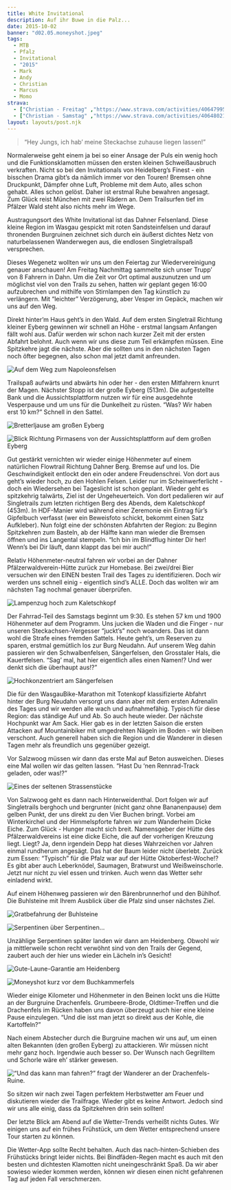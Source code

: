 ```yaml
---
title: White Invitational
description: Auf ihr Buwe in die Palz... 
date: 2015-10-02
banner: "d02.05.moneyshot.jpeg"
tags:
  - MTB
  - Pfalz
  - Invitational
  - "2015"
  - Mark
  - Andy
  - Christian
  - Marcus
  - Momo
strava: 
  - ["Christian - Freitag" ,"https://www.strava.com/activities/406479953"]
  - ["Christian - Samstag" ,"https://www.strava.com/activities/406480217"] 
layout: layouts/post.njk
---
```


> “Hey Jungs, ich hab’ meine Steckachse zuhause liegen lassen!” 

Normalerweise geht einem ja bei so einer Ansage der Puls ein wenig hoch und die Funktionsklamotten müssen den ersten kleinen Schweißausbruch verkraften. 
Nicht so bei den Invitationals von Heidelberg’s Finest - ein bisschen Drama gibt’s da nämlich immer vor den Touren! Bremsen ohne Druckpunkt, Dämpfer ohne Luft, Probleme mit dem Auto, alles schon gehabt. Alles schon gelöst. Daher ist erstmal Ruhe bewahren angesagt.
Zum Glück reist München mit zwei Rädern an. Dem Trailsurfen tief im Pfälzer Wald steht also nichts mehr im Wege.

Austragungsort des White Invitational ist das Dahner Felsenland. Diese kleine Region im Wasgau gespickt mit roten Sandsteinfelsen und darauf thronenden Burgruinen zeichnet sich durch ein äußerst dichtes Netz von naturbelassenen Wanderwegen aus, die endlosen Singletrailspaß versprechen.

Dieses Wegenetz wollten wir uns um den Feiertag zur Wiedervereinigung genauer anschauen! Am Freitag Nachmittag sammelte sich unser Trupp’ von 8 Fahrern in Dahn. Um die Zeit vor Ort optimal auszunutzen und um möglichst viel von den Trails zu sehen, hatten wir geplant gegen 16:00 aufzubrechen und mithilfe von Stirnlampen den Tag künstlich zu verlängern. Mit “leichter” Verzögerung, aber Vesper im Gepäck, machen wir uns auf den Weg.

Direkt hinter’m Haus geht’s in den Wald. Auf dem ersten Singletrail Richtung kleiner Eyberg gewinnen wir schnell an Höhe - erstmal langsam Anfangen fällt wohl aus. Dafür werden wir schon nach kurzer Zeit mit der ersten Abfahrt belohnt. Auch wenn wir uns diese zum Teil erkämpfen müssen. Eine Spitzkehre jagt die nächste. Aber die sollten uns in den nächsten Tagen noch öfter begegnen, also schon mal jetzt damit anfreunden.

![Auf dem Weg zum Napoleonsfelsen](media/d01.01.hinweg.jpeg "Auf dem Weg zum Napoleonsfelsen")

Trailspaß aufwärts und abwärts hin oder her - den ersten Mitfahrern knurrt der Magen. Nächster Stopp ist der große Eyberg (513m). Die aufgestellte Bank und die Aussichtsplattform nutzen wir für eine ausgedehnte Vesperpause und um uns für die Dunkelheit zu rüsten. “Was? Wir haben erst 10 km?” Schnell in den Sattel.

![Bretterljause am großen Eyberg](media/d01.02.essen.jpeg "Bretterljause am großen Eyberg")

![Blick Richtung Pirmasens von der Aussichtsplattform auf dem großen Eyberg](media/d01.03.ausblick.jpeg "Blick Richtung Pirmasens von der Aussichtsplattform auf dem großen Eyberg")

Gut gestärkt vernichten wir wieder einige Höhenmeter auf einem natürlichen Flowtrail Richtung Dahner Berg. Bremse auf und los. Die Geschwindigkeit entlockt den ein oder andere Freudenschrei. Von dort aus geht’s wieder hoch, zu den Hohlen Felsen. Leider nur im Scheinwerferlicht - doch ein Wiedersehen bei Tageslicht ist schon geplant. Wieder geht es spitzkehrig talwärts, Ziel ist der Ungeheuerteich. Von dort pedalieren wir auf Singletrails zum letzten richtigen Berg des Abends, dem Kaletschkopf (453m). In HDF-Manier wird während einer Zeremonie ein Eintrag für’s Gipfelbuch verfasst (wer ein Beweisfoto schickt, bekommt einen Satz Aufkleber). Nun folgt eine der schönsten Abfahrten der Region: zu Beginn Spitzkehren zum Basteln, ab der Hälfte kann man wieder die Bremsen öffnen und ins Langental stempeln. “Ich bin im Blindflug hinter Dir her! Wenn’s bei Dir läuft, dann klappt das bei mir auch!”

Relativ Höhenmeter-neutral fahren wir vorbei an der Dahner Pfälzerwaldverein-Hütte zurück zur Homebase. Bei zwei/drei Bier versuchen wir den EINEN besten Trail des Tages zu identifizieren. Doch wir werden uns schnell einig - eigentlich sind’s ALLE. Doch das wollten wir am nächsten Tag nochmal genauer überprüfen. 

![Lampenzug hoch zum Kaletschkopf](media/d01.00.route.jpeg "Lampenzug hoch zum Kaletschkopf")

Der Fahrrad-Teil des Samstags beginnt um 9:30. Es stehen 57 km und 1900 Höhenmeter auf dem Programm. Uns jucken die Waden und die Finger - nur unseren Steckachsen-Vergesser “juckt’s” noch woanders. Das ist dann wohl die Strafe eines fremden Sattels. Heute geht’s, um Reserven zu sparen, erstmal gemütlich los zur Burg Neudahn. Auf unserem Weg dahin passieren wir den Schwalbenfelsen, Sängerfelsen, den Grosstaler Hals, die Kauertfelsen. “Sag’ mal, hat hier eigentlich alles einen Namen!? Und wer denkt sich die überhaupt aus!?”

![Hochkonzentriert am Sängerfelsen](media/d02.01.steine.jpeg "Hochkonzentriert am Sängerfelsen")

Die für den WasgauBike-Marathon mit Totenkopf klassifizierte Abfahrt hinter der Burg Neudahn versorgt uns dann aber mit dem ersten Adrenalin des Tages und wir werden alle wach und aufnahmefähig. Typisch für diese Region: das ständige Auf und Ab. So auch heute wieder. Der nächste Hochpunkt war Am Sack. Hier gab es in der letzten Saison die ersten Attacken auf Mountainbiker mit umgedrehten Nägeln im Boden - wir bleiben verschont. Auch generell haben sich die Region und die Wanderer in diesen Tagen mehr als freundlich uns gegenüber gezeigt.

Vor Salzwoog müssen wir dann das erste Mal auf Beton ausweichen. Dieses eine Mal wollen wir das gelten lassen. “Hast Du ‘nen Rennrad-Track geladen, oder was!?”

![Eines der seltenen Strassenstücke](media/d02.02.straße.jpeg "Eines der seltenen Strassenstücke")

Von Salzwoog geht es dann nach Hinterweidenthal. Dort folgen wir auf Singletrails berghoch und bergrunter (nicht ganz ohne Bananenpause) dem gelben Punkt, der uns direkt zu den Vier Buchen bringt. Vorbei am Winterkirchel und der Himmelspforte fahren wir zum Wanderheim Dicke Eiche. Zum Glück - Hunger macht sich breit. Namensgeber der Hütte des Pfälzerwaldvereins ist eine dicke Eiche, die auf der vorherigen Kreuzung liegt. Liegt? Ja, denn irgendein Depp hat dieses Wahrzeichen vor Jahren einmal rundherum angesägt. Das hat der Baum leider nicht überlebt.
Zurück zum Essen: “Typisch” für die Pfalz war auf der Hütte Oktoberfest-Woche!? Es gibt aber auch Leberknödel, Saumagen, Bratwurst und Weißweinschorle. Jetzt nur nicht zu viel essen und trinken. Auch wenn das Wetter sehr einladend wirkt.

Auf einem Höhenweg passieren wir den Bärenbrunnerhof und den Bühlhof. Die Buhlsteine mit Ihrem Ausblick über die Pfalz sind unser nächstes Ziel.

![Gratbefahrung der Buhlsteine](media/d02.03.gratwanderung.jpeg "Gratbefahrung der Buhlsteine")

![Serpentinen über Serpentinen...](media/d02.06.spitzkehre.jpeg "Serpentinen über Serpentinen...")

Unzählige Serpentinen später landen wir dann am Heidenberg. Obwohl wir ja mittlerweile schon recht verwöhnt sind von den Trails der Gegend, zaubert auch der hier uns wieder ein Lächeln in’s Gesicht!

![Gute-Laune-Garantie am Heidenberg](media/d02.04.bittelaecheln.jpeg "Gute-Laune-Garantie am Heidenberg")

![Moneyshot kurz vor dem Buchkammerfels](media/d02.05.moneyshot.jpeg "Moneyshot kurz vor dem Buchkammerfels")

Wieder einige Kilometer und Höhenmeter in den Beinen lockt uns die Hütte an der Burgruine Drachenfels. Grumbeere-Brode, Oldtimer-Treffen und die Drachenfels im Rücken haben uns davon überzeugt auch hier eine kleine Pause einzulegen. “Und die isst man jetzt so direkt aus der Kohle, die Kartoffeln?”

Nach einem Abstecher durch die Burgruine machen wir uns auf, um einen alten Bekannten (den großen Eyberg) zu attackieren. Wir müssen nicht mehr ganz hoch. Irgendwie auch besser so. Der Wunsch nach Gegrilltem und Schorle wäre eh’ stärker gewesen.

![“Und das kann man fahren?” fragt der Wanderer an der Drachenfels-Ruine.](media/d02.00.route.jpeg "Und das kann man fahren?")

So sitzen wir nach zwei Tagen perfektem Herbstwetter am Feuer und diskutieren wieder die Trailfrage. Wieder gibt es keine Antwort. Jedoch sind wir uns alle einig, dass da Spitzkehren drin sein sollten!

Der letzte Blick am Abend auf die Wetter-Trends verheißt nichts Gutes. Wir einigen uns auf ein frühes Frühstück, um dem Wetter entsprechend unsere Tour starten zu können.

Die Wetter-App sollte Recht behalten. Auch das nach-hinten-Schieben des Frühstücks bringt leider nichts. Bei Bindfäden-Regen macht es auch mit den besten und dichtesten Klamotten nicht uneingeschränkt Spaß. Da wir aber sowieso wieder kommen werden, können wir diesen einen nicht gefahrenen Tag auf jeden Fall verschmerzen.

